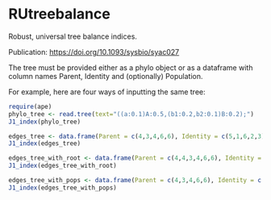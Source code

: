 # RUtreebalance

Robust, universal tree balance indices.

Publication: https://doi.org/10.1093/sysbio/syac027

The tree must be provided either as a phylo object or as a dataframe with column names Parent, Identity and (optionally) Population.

For example, here are four ways of inputting the same tree:

``` r
require(ape)
phylo_tree <- read.tree(text="((a:0.1)A:0.5,(b1:0.2,b2:0.1)B:0.2);")
J1_index(phylo_tree)

edges_tree <- data.frame(Parent = c(4,3,4,6,6), Identity = c(5,1,6,2,3))
J1_index(edges_tree)

edges_tree_with_root <- data.frame(Parent = c(4,4,3,4,6,6), Identity = c(4,5,1,6,2,3))
J1_index(edges_tree_with_root)

edges_tree_with_pops <- data.frame(Parent = c(4,3,4,6,6), Identity = c(5,1,6,2,3), Population = c(1,1,0,1,0))
J1_index(edges_tree_with_pops)
```
